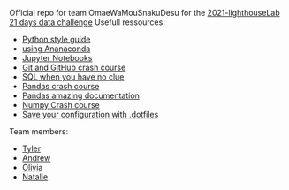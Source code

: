 Official repo for team OmaeWaMouSnakuDesu for the [2021-lighthouseLab 21 days data challenge](https://data-challenge.lighthouselabs.ca/)
Usefull ressources:
* [Python style guide](https://www.python.org/dev/peps/pep-0008/)
* [using Ananaconda](https://www.youtube.com/watch?v=YJC6ldI3hWk)
* [Jupyter Notebooks](https://www.youtube.com/watch?v=YJC6ldI3hWk)
* [Git and GitHub crash course](https://www.youtube.com/watch?v=YJC6ldI3hWk)
* [SQL when you have no clue](https://www.youtube.com/watch?v=nWeW3sCmD2k) 
* [Pandas crash course](https://www.youtube.com/watch?v=vmEHCJofslg)
* [Pandas amazing documentation](https://pandas.pydata.org/docs/reference/api/pandas.DataFrame.html?highlight=dataframe#pandas.DataFrame)
* [Numpy Crash course](https://www.youtube.com/watch?v=GB9ByFAIAH4)
* [Save your configuration with .dotfiles](https://www.youtube.com/watch?v=r_MpUP6aKiQ)

Team members:
* [Tyler](https://github.com/Rockastanski)
* [Andrew](https://github.com/AndrewJohnN)
* [Olivia](https://github.com/yjik122)
* [Natalie](https://github.com/celestial-nachos)

